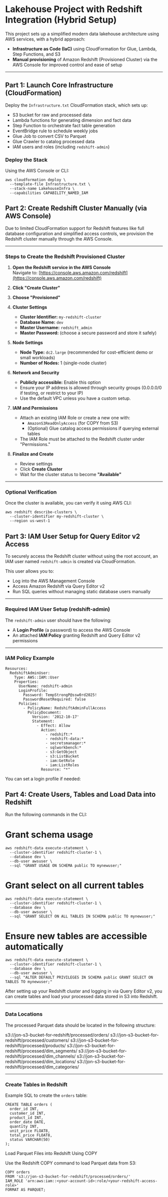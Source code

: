 # Lakehouse Project with Redshift Integration (Hybrid Setup)

This project sets up a simplified modern data lakehouse architecture using AWS services, with a hybrid approach:

- **Infrastructure as Code (IaC)** using CloudFormation for Glue, Lambda, Step Functions, and S3  
- **Manual provisioning** of Amazon Redshift (Provisioned Cluster) via the AWS Console for improved control and ease of setup

---

## Part 1: Launch Core Infrastructure (CloudFormation)

Deploy the `Infrastructure.txt` CloudFormation stack, which sets up:

- S3 bucket for raw and processed data  
- Lambda functions for generating dimension and fact data  
- Step Function to orchestrate fact table generation  
- EventBridge rule to schedule weekly jobs  
- Glue Job to convert CSV to Parquet  
- Glue Crawler to catalog processed data  
- IAM users and roles (including `redshift-admin`)

### Deploy the Stack

Using the AWS Console or CLI:

```
aws cloudformation deploy \
  --template-file Infrastructure.txt \
  --stack-name LakehouseInfra \
  --capabilities CAPABILITY_NAMED_IAM
```
## Part 2: Create Redshift Cluster Manually (via AWS Console)

Due to limited CloudFormation support for Redshift features like full database configuration and simplified access controls, we provision the Redshift cluster manually through the AWS Console.

---

### Steps to Create the Redshift Provisioned Cluster

1. **Open the Redshift service in the AWS Console**  
   Navigate to: [https://console.aws.amazon.com/redshift](https://console.aws.amazon.com/redshift)

2. **Click "Create Cluster"**

3. **Choose "Provisioned"**

4. **Cluster Settings**
   - **Cluster Identifier:** `my-redshift-cluster`
   - **Database Name:** `dev`
   - **Master Username:** `redshift_admin`
   - **Master Password:** (choose a secure password and store it safely)

5. **Node Settings**
   - **Node Type:** `dc2.large` (recommended for cost-efficient demo or small workloads)
   - **Number of Nodes:** 1 (single-node cluster)

6. **Network and Security**
   - **Publicly accessible:** Enable this option
   - Ensure your IP address is allowed through security groups (0.0.0.0/0 if testing, or restrict to your IP)
   - Use the default VPC unless you have a custom setup.

7. **IAM and Permissions**
   - Attach an existing IAM Role or create a new one with:
     - `AmazonS3ReadOnlyAccess` (for COPY from S3)
     - (Optional) Glue catalog access permissions if querying external tables
   - The IAM Role must be attached to the Redshift cluster under "Permissions."

8. **Finalize and Create**
   - Review settings
   - Click **Create Cluster**
   - Wait for the cluster status to become **"Available"**

---

### Optional Verification

Once the cluster is available, you can verify it using AWS CLI:

```
aws redshift describe-clusters \
  --cluster-identifier my-redshift-cluster \
  --region us-west-1
```
## Part 3: IAM User Setup for Query Editor v2 Access

To securely access the Redshift cluster without using the root account, an IAM user named `redshift-admin` is created via CloudFormation.

This user allows you to:
- Log into the AWS Management Console
- Access Amazon Redshift via Query Editor v2
- Run SQL queries without managing static database users manually

---

### Required IAM User Setup (redshift-admin)

The `redshift-admin` user should have the following:

- A **Login Profile** (a password) to access the AWS Console
- An attached **IAM Policy** granting Redshift and Query Editor v2 permissions

---

### IAM Policy Example

```
Resources:
  RedshiftAdminUser:
    Type: AWS::IAM::User
    Properties:
      UserName: redshift-admin
      LoginProfile:
        Password: TempStrongP@ssw0rd2025!
        PasswordResetRequired: false
      Policies:
        - PolicyName: RedshiftAdminFullAccess
          PolicyDocument:
            Version: '2012-10-17'
            Statement:
              - Effect: Allow
                Action:
                  - redshift:*
                  - redshift-data:*
                  - secretsmanager:*
                  - sqlworkbench:*
                  - s3:GetObject
                  - s3:ListBucket
                  - iam:GetRole
                  - iam:ListRoles
                Resource: "*"
```
You can set a login profile if needed:

## Part 4: Create Users, Tables and Load Data into Redshift

Run the following commands in the CLI:

# Grant schema usage
```
aws redshift-data execute-statement \
  --cluster-identifier redshift-cluster-1 \
  --database dev \
  --db-user awsuser \
  --sql "GRANT USAGE ON SCHEMA public TO mynewuser;"
```

# Grant select on all current tables
```
aws redshift-data execute-statement \
  --cluster-identifier redshift-cluster-1 \
  --database dev \
  --db-user awsuser \
  --sql "GRANT SELECT ON ALL TABLES IN SCHEMA public TO mynewuser;"
```

# Ensure new tables are accessible automatically
```
aws redshift-data execute-statement \
  --cluster-identifier redshift-cluster-1 \
  --database dev \
  --db-user awsuser \
  --sql "ALTER DEFAULT PRIVILEGES IN SCHEMA public GRANT SELECT ON TABLES TO mynewuser;"
```

After setting up your Redshift cluster and logging in via Query Editor v2, you can create tables and load your processed data stored in S3 into Redshift.

---

### Data Locations

The processed Parquet data should be located in the following structure:

s3://jon-s3-bucket-for-redshift/processed/orders/ s3://jon-s3-bucket-for-redshift/processed/customers/ s3://jon-s3-bucket-for-redshift/processed/products/ s3://jon-s3-bucket-for-redshift/processed/dim_segments/ s3://jon-s3-bucket-for-redshift/processed/dim_channels/ s3://jon-s3-bucket-for-redshift/processed/dim_locations/ s3://jon-s3-bucket-for-redshift/processed/dim_categories/


---

### Create Tables in Redshift

Example SQL to create the `orders` table:

```
CREATE TABLE orders (
  order_id INT,
  customer_id INT,
  product_id INT,
  order_date DATE,
  quantity INT,
  unit_price FLOAT8,
  total_price FLOAT8,
  status VARCHAR(50)
);
```
Load Parquet Files into Redshift Using COPY

Use the Redshift COPY command to load Parquet data from S3:

```
COPY orders
FROM 's3://jon-s3-bucket-for-redshift/processed/orders/'
IAM_ROLE 'arn:aws:iam::<your-account-id>:role/<your-redshift-access-role>'
FORMAT AS PARQUET;
```

